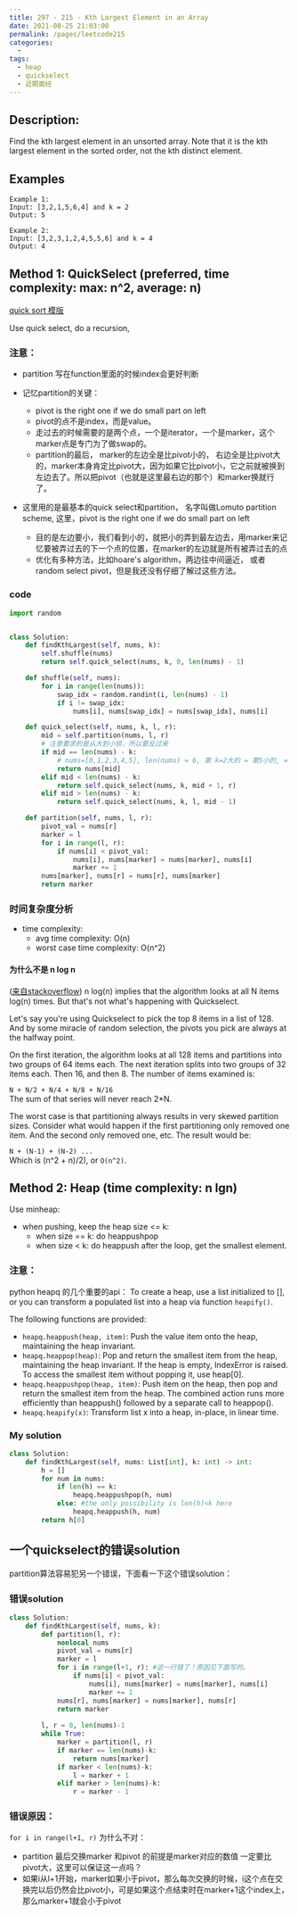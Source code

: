 ```yaml
---
title: 297 - 215 - Kth Largest Element in an Array
date: 2021-08-25 21:03:00
permalink: /pages/leetcode215
categories:
  - 
tags:
  - heap
  - quickselect
  - 近期面经
---
```

## Description:
Find the kth largest element in an unsorted array. Note that it is the kth largest element in the sorted order, not the kth distinct element.

## Examples
```
Example 1:
Input: [3,2,1,5,6,4] and k = 2
Output: 5

Example 2:
Input: [3,2,3,1,2,4,5,5,6] and k = 4
Output: 4
```
## Method 1: QuickSelect (preferred, time complexity: max: n^2, average: n)

[quick sort 模版](/pages/5d7c1e/#快速排序-quick-sort-前序遍历)

Use quick select, do a recursion, 
### 注意：
- partition 写在function里面的时候index会更好判断
- 记忆partition的关键： 
    - pivot is the right one if we do small part on left 
    - pivot的点不是index，而是value。
    - 走过去的时候需要的是两个点，一个是iterator，一个是marker，这个marker点是专门为了做swap的。
    - partition的最后， marker的左边全是比pivot小的， 右边全是比pivot大的，marker本身肯定比pivot大，因为如果它比pivot小，它之前就被换到左边去了。所以把pivot（也就是这里最右边的那个）和marker换就行了。

- 这里用的是最基本的quick select和partition， 名字叫做Lomuto partition scheme, 这里，pivot is the right one if we do small part on left
    - 目的是左边要小，我们看到小的，就把小的弄到最左边去，用marker来记忆要被弄过去的下一个点的位置，在marker的左边就是所有被弄过去的点
    - 优化有多种方法，比如hoare's algorithm，两边往中间逼近， 或者random select pivot，但是我还没有仔细了解过这些方法。

    
### code
```python
import random


class Solution:
    def findKthLargest(self, nums, k):
        self.shuffle(nums)
        return self.quick_select(nums, k, 0, len(nums) - 1)

    def shuffle(self, nums):
        for i in range(len(nums)):
            swap_idx = random.randint(i, len(nums) - 1)
            if i != swap_idx:
                nums[i], nums[swap_idx] = nums[swap_idx], nums[i]

    def quick_select(self, nums, k, l, r):
        mid = self.partition(nums, l, r)
        # 注意要求的是从大到小排，所以要反过来
        if mid == len(nums) - k:
            # nums=[0,1,2,3,4,5], len(nums) = 6, 第 k=2大的 = 第5小的, = index 在4上的。
            return nums[mid]
        elif mid < len(nums) - k:
            return self.quick_select(nums, k, mid + 1, r)
        elif mid > len(nums) - k:
            return self.quick_select(nums, k, l, mid - 1)

    def partition(self, nums, l, r):
        pivot_val = nums[r]
        marker = l
        for i in range(l, r):
            if nums[i] < pivot_val:
                nums[i], nums[marker] = nums[marker], nums[i]
                marker += 1
        nums[marker], nums[r] = nums[r], nums[marker]
        return marker
```

### 时间复杂度分析

- time complexity: 
    - avg time complexity: O(n)
    - worst case time complexity: O(n^2) 
#### 为什么不是 n log n 
([来自stackoverflow](https://stackoverflow.com/questions/56940793/quickselect-time-complexity-explained))
n log(n) implies that the algorithm looks at all N items log(n) times. But that's not what's happening with Quickselect.

Let's say you're using Quickselect to pick the top 8 items in a list of 128. And by some miracle of random selection, the pivots you pick are always at the halfway point.

On the first iteration, the algorithm looks at all 128 items and partitions into two groups of 64 items each. The next iteration splits into two groups of 32 items each. Then 16, and then 8. The number of items examined is:

`N + N/2 + N/4 + N/8 + N/16`  
The sum of that series will never reach 2*N.

The worst case is that partitioning always results in very skewed partition sizes. Consider what would happen if the first partitioning only removed one item. And the second only removed one, etc. The result would be:

`N + (N-1) + (N-2) ...`  
Which is (n^2 + n)/2), or `O(n^2)`.


## Method 2: Heap (time complexity: n lgn)
Use minheap:
- when pushing, keep the heap size <= k:
    - when size == k: do heappushpop
    - when size < k: do heappush
after the loop, get the smallest element.

### 注意：
python heapq 的几个重要的api：
To create a heap, use a list initialized to [], or you can transform a populated list into a heap via function `heapify()`.

The following functions are provided:
- `heapq.heappush(heap, item)`: Push the value item onto the heap, maintaining the heap invariant.
- `heapq.heappop(heap)`: Pop and return the smallest item from the heap, maintaining the heap invariant. If the heap is empty, IndexError is raised. To access the smallest item without popping it, use heap[0].
- `heapq.heappushpop(heap, item)`: Push item on the heap, then pop and return the smallest item from the heap. The combined action runs more efficiently than heappush() followed by a separate call to heappop().
- `heapq.heapify(x)`: Transform list x into a heap, in-place, in linear time.

### My solution
```python
class Solution:
    def findKthLargest(self, nums: List[int], k: int) -> int:
        h = []
        for num in nums:
            if len(h) == k:
                heapq.heappushpop(h, num)
            else: #the only possibility is len(h)<k here
                heapq.heappush(h, num)
        return h[0]
```



## 一个quickselect的错误solution
partition算法容易犯另一个错误，下面看一下这个错误solution：
### 错误solution
```python
class Solution:
    def findKthLargest(self, nums, k):
        def partition(l, r):
            nonlocal nums
            pivot_val = nums[r]
            marker = l
            for i in range(l+1, r): #这一行错了！原因见下面写的。
                if nums[i] < pivot_val:
                    nums[i], nums[marker] = nums[marker], nums[i]
                    marker += 1
            nums[r], nums[marker] = nums[marker], nums[r]
            return marker
        
        l, r = 0, len(nums)-1
        while True:
            marker = partition(l, r)
            if marker == len(nums)-k:
                return nums[marker]
            if marker < len(nums)-k:
                l = marker + 1
            elif marker > len(nums)-k:
                r = marker - 1
```
### 错误原因：
`for i in range(l+1, r)` 为什么不对：
- partition 最后交换marker 和pivot 的前提是marker对应的数值 一定要比pivot大，这里可以保证这一点吗？
- 如果i从l+1开始，marker如果小于pivot，那么每次交换的时候，i这个点在交换完以后仍然会比pivot小，可是如果这个点结束时在marker+1这个index上，那么marker+1就会小于pivot